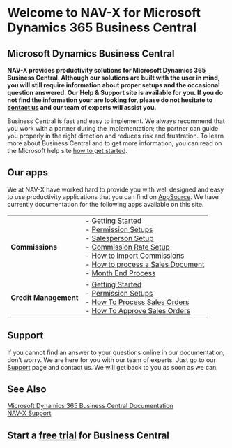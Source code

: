 # Welcome to NAV-X for Microsoft Dynamics 365 Business Central

## Microsoft Dynamics Business Central

**NAV-X provides productivity solutions for Microsoft Dynamics 365 Business Central. Although our solutions are built with the user in mind, you will still require information about proper setups and the occasional question answered. Our Help & Support site is available for you. If you do not find the information your are looking for, please do not hesitate to [contact us](../contact) and our team of experts will assist you.**

Business Central is fast and easy to implement. We always recommend that you work with a partner during the implementation; the partner can guide you properly in the right direction and reduces risk and frustration. To learn more about Business Central and to get more information, you can read on the Microsoft help site [how to get started](https://docs.microsoft.com/en-US/dynamics365/business-central/).

## Our apps

We at NAV-X have worked hard to provide you with well designed and easy to use productivity applications that you can find on [AppSource](https://appsource.microsoft.com/en-us/?product=dynamics-365-business-central&search=NAV-X). We have currently documentation for the following apps available on this site.

|                       |                                                                                                                                  |
|-----------------------|----------------------------------------------------------------------------------------------------------------------------------|
| **Commissions**       | - [Getting Started](Commissions/getting-started.md)<br>- [Permission Setups](Commissions/permission-setups.md)<br>- [Salesperson Setup](Commissions/salesperson-setup.md)<br>- [Commission Rate Setup](Commissions/commission-rate-setup.md)<br>- [How to import Commissions](Commissions/how-to-import-commissions.md)<br>- [How to process a Sales Document](Commissions/how-to-process-sales-documents.md)<br>- [Month End Process](Commissions/how-to-month-end-process.md) |
| **Credit Management** | - [Getting Started](Credit-Management/getting-started.md)<br>- [Permission Setups](Credit-management/permission-setups.md)<br>- [How To Process Sales Orders](Credit-Management/how-to-process-sales-orders.md)<br>- [How To Approve Sales Orders](Credit-Management/how-to-approve-sales-orders.md) |

## Support

If you cannot find an answer to your questions online in our documentation, don’t worry. We are here for you with our team of experts. Just go to our [Support](../support) page and contact us. We will get back to you as soon as we can.

## See Also

[Microsoft Dynamics 365 Business Central Documentation](https://docs.microsoft.com/en-US/dynamics365/business-central/)<br>
[NAV-X Support](../support)<br>

## Start a [free trial](https://go.microsoft.com/fwlink/?linkid=847861) for Business Central

